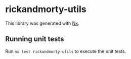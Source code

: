 # rickandmorty-utils

This library was generated with [Nx](https://nx.dev).

## Running unit tests

Run `nx test rickandmorty-utils` to execute the unit tests.
